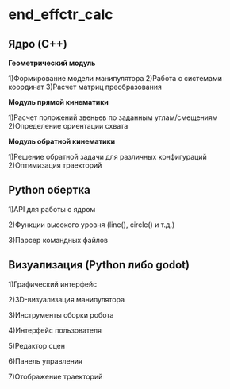 <h1>end_effctr_calc</h1>

<h2><b>Ядро (C++)</b></h2>

<b>Геометрический модуль</b>

1)Формирование модели манипулятора 
2)Работа с системами координат
3)Расчет матриц преобразования

<b>Модуль прямой кинематики</b> 

1)Расчет положений звеньев по заданным углам/смещениям
2)Определение ориентации схвата


<b>Модуль обратной кинематики</b>

1)Решение обратной задачи для различных конфигураций
2)Оптимизация траекторий

<h2><b>Python обертка</b></h2>

1)API для работы с ядром

2)Функции высокого уровня (line(), circle() и т.д.)<br>

3)Парсер командных файлов

<h2><b>Визуализация (Python либо godot)</b></h2>

1)Графический интерфейс<br>

2)3D-визуализация манипулятора<br>

3)Инструменты сборки робота<br>

4)Интерфейс пользователя<br>

5)Редактор сцен<br>

6)Панель управления<br>

7)Отображение траекторий<br>
